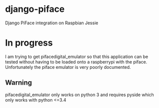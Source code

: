 # django-piface
Django PiFace integration on Raspbian Jessie

# In progress
I am trying to get pifacedigital_emulator so that this application can be tested without having to
be loaded onto a raspberrypi with the piface. Unfortunately the piface emulator is very poorly documented.

## Warning
pifacedigital_emulator only works on python 3 and requires pyside which only works with python <=3.4
